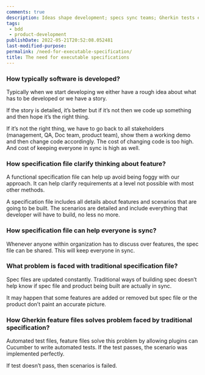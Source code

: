 ```yaml
---
comments: true
description: Ideas shape development; specs sync teams; Gherkin tests ensure precision.
tags:
 - bdd
 - product-development
publishDate: 2022-05-21T20:52:08.052481
last-modified-purpose:
permalink: /need-for-executable-specification/
title: The need for executable specifications
---
```


### How typically software is developed?

Typically when we start developing we either have a rough idea about what has to be developed or we have a story.

If the story is detailed, it’s better but if it’s not then we code up something and then hope it’s the right thing. 

If it’s not the right thing, we have to go back to all stakeholders (management, QA, Doc team, product team), show them a working demo and then change code accordingly. The cost of changing code is too high. And cost of keeping everyone in sync is high as well.

### How specification file clarify thinking about feature?

A functional specification file can help up avoid being foggy with our approach. It can help clarify requirements at a level not possible with most other methods.

A specification file includes all details about features and scenarios that are going to be built. The scenarios are detailed and include everything that developer will have to build, no less no more.


### How specification file can help everyone is sync?

Whenever anyone within organization has to discuss over features, the spec file can be shared. This will keep everyone in sync.


### What problem is faced with traditional specification file?

Spec files are updated constantly. Traditional ways of building spec doesn’t help know if spec file and product being built are actually in sync. 

It may happen that some features are added or removed but spec file or the product don’t paint an accurate picture.


### How Gherkin feature files solves problem faced by traditional specification?

Automated test files, feature files solve this problem by allowing plugins can Cucumber to write automated tests. If the test passes, the scenario was implemented perfectly.

If test doesn’t pass, then scenarios is failed.